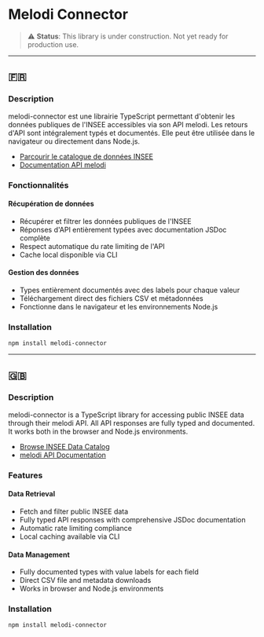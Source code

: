 # Melodi Connector

> ⚠️ **Status**: This library is under construction. Not yet ready for production use.

---

## 🇫🇷 

### Description

melodi-connector est une librairie TypeScript permettant d'obtenir les données publiques de l'INSEE accessibles via son API melodi. Les retours d'API sont intégralement typés et documentés. Elle peut être utilisée dans le navigateur ou directement dans Node.js.

- [Parcourir le catalogue de données INSEE](https://catalogue-donnees.insee.fr/fr/catalogue/recherche)
- [Documentation API melodi](https://portail-api.insee.fr/catalog/api/a890b735-159c-4c91-90b7-35159c7c9126/doc)

### Fonctionnalités

#### Récupération de données

- Récupérer et filtrer les données publiques de l'INSEE
- Réponses d'API entièrement typées avec documentation JSDoc complète
- Respect automatique du rate limiting de l'API
- Cache local disponible via CLI

#### Gestion des données

- Types entièrement documentés avec des labels pour chaque valeur
- Téléchargement direct des fichiers CSV et métadonnées
- Fonctionne dans le navigateur et les environnements Node.js

### Installation

```bash
npm install melodi-connector
```

---

## 🇬🇧 

### Description

melodi-connector is a TypeScript library for accessing public INSEE data through their melodi API. All API responses are fully typed and documented. It works both in the browser and Node.js environments.

- [Browse INSEE Data Catalog](https://catalogue-donnees.insee.fr/fr/catalogue/recherche)
- [melodi API Documentation](https://portail-api.insee.fr/catalog/api/a890b735-159c-4c91-90b7-35159c7c9126/doc)

### Features

#### Data Retrieval

- Fetch and filter public INSEE data
- Fully typed API responses with comprehensive JSDoc documentation
- Automatic rate limiting compliance
- Local caching available via CLI

#### Data Management

- Fully documented types with value labels for each field
- Direct CSV file and metadata downloads
- Works in browser and Node.js environments

### Installation

```bash
npm install melodi-connector
```
